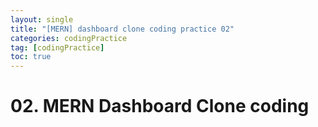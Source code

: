 ```yaml
---
layout: single
title: "[MERN] dashboard clone coding practice 02"
categories: codingPractice
tag: [codingPractice]
toc: true
---
```


# 02. MERN Dashboard Clone coding
